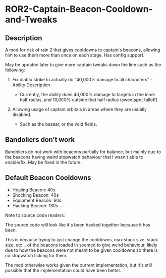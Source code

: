 # ROR2-Captain-Beacon-Cooldown-and-Tweaks

## Description

A mod for risk of rain 2 that gives cooldowns to captain's beacons,
allowing him to use them more than once on each stage. Has config support.

May be updated later to give more captain tweaks down the line such as the following:

1. Fix diablo strike to actually do "40,000% damage to all characters"
   \- Ability Description

   - Currently, the ability does 40,000% damage to targets in the inner half
     radius, and 10,000% outside that half radius (sweetspot falloff).

2. Allowing usage of captain orbitals in areas where they are usually disabled.
   - Such as the bazaar, or the void fields.

## Bandoliers don't work

Bandoliers do not work with beacons partially for balance, but mainly
due to the beacons having weird
stopwatch behaviour that I wasn't able to enable/fix.
May be fixed in the future.

## Default Beacon Cooldowns

- Healing Beacon: 40s
- Shocking Beacon: 40s
- Equipment Beacon: 60s
- Hacking Beacon: 180s

Note to source code readers:

The source code will look like it's been hacked together because it has been.

This is because trying to just change the cooldowns, max stack size,
stack size, etc... of the beacons loaded in seemed to give weird behaviour, likely
due to how the beacons were not meant to be given cooldowns
so there is no stopwatch ticking for them.

The mod otherwise works given the current implementation,
but it's still possible that the implementation could have been better.

